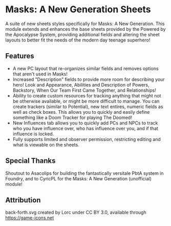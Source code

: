 # Masks: A New Generation Sheets

A suite of new sheets styles specifically for Masks: A New Generation.  This module extends and enhances the base sheets provided by the Powered by the Apocalypse System, providing additional fields and altering the sheet layouts to better fit the needs of the modern day teenage superhero!

## Features

- A new PC layout that re-organizes similar fields and removes options that aren't used in Masks!
- Increased "Description" fields to provide more room for describing your hero!  Look and Appearance, Abilities and Description of Powers, Backstory, When Our Team First Came Together, and Relationships!
- Ability to create custom resources for tracking anything that might not be otherwise available, or might be more difficult to manage.  You can create trackers (similar to Potential), new text entires, numeric fields as well as check boxes.  This allows you to quickly and easily define something like a Doom Tracker for playing The Doomed!
- New Influences tab allows you to quickly add PCs and NPCs to track who you have influence over, who has influence over you, and if that influence is locked.
- Fully supports limited and observer permission, restricting editing and what is viewable on the sheets.

## Special Thanks
Shoutout to Asacolips for building the fantastically versitale PbtA system in Foundry, and to CyricPL for the Masks: A New Generation (unofficial) module!

## Attribution
back-forth.svg created by Lorc under CC BY 3.0, available through https://game-icons.net